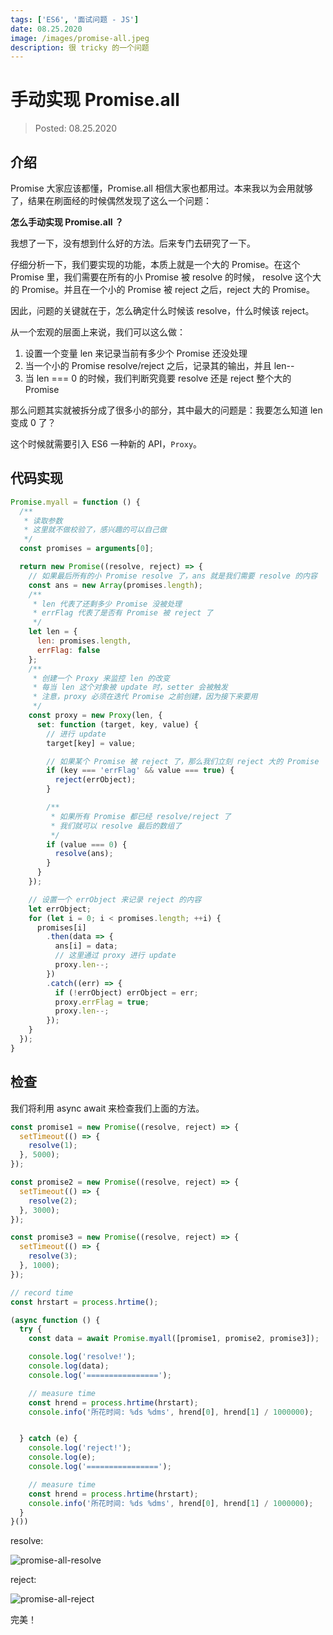 ```yaml
---
tags: ['ES6', '面试问题 - JS']
date: 08.25.2020
image: /images/promise-all.jpeg
description: 很 tricky 的一个问题
---
```


# 手动实现 Promise.all

> Posted: 08.25.2020

<Tag />

## 介绍

Promise 大家应该都懂，Promise.all 相信大家也都用过。本来我以为会用就够了，结果在刷面经的时候偶然发现了这么一个问题：

**怎么手动实现 Promise.all ？**

我想了一下，没有想到什么好的方法。后来专门去研究了一下。

仔细分析一下，我们要实现的功能，本质上就是一个大的 Promise。在这个 Promise 里，我们需要在所有的小 Promise 被 resolve 的时候，
resolve 这个大的 Promise。并且在一个小的 Promise 被 reject 之后，reject 大的 Promise。

因此，问题的关键就在于，<span v-red>怎么确定什么时候该 resolve，什么时候该 reject。</span>

从一个宏观的层面上来说，我们可以这么做：

1. 设置一个变量 len 来记录当前有多少个 Promise 还没处理
2. 当一个小的 Promise resolve/reject 之后，记录其的输出，并且 len--
3. 当 len === 0 的时候，我们判断究竟要 resolve 还是 reject 整个大的 Promise

那么问题其实就被拆分成了很多小的部分，其中最大的问题是：我要怎么知道 len 变成 0 了？

这个时候就需要引入 ES6 一种新的 API，`Proxy`。


## 代码实现

```javascript
Promise.myall = function () {
  /**
   * 读取参数
   * 这里就不做校验了，感兴趣的可以自己做
   */
  const promises = arguments[0];

  return new Promise((resolve, reject) => {
    // 如果最后所有的小 Promise resolve 了，ans 就是我们需要 resolve 的内容
    const ans = new Array(promises.length);
    /**
     * len 代表了还剩多少 Promise 没被处理
     * errFlag 代表了是否有 Promise 被 reject 了
     */
    let len = {
      len: promises.length,
      errFlag: false
    };
    /**
     * 创建一个 Proxy 来监控 len 的改变
     * 每当 len 这个对象被 update 时，setter 会被触发
     * 注意，proxy 必须在迭代 Promise 之前创建，因为接下来要用
     */
    const proxy = new Proxy(len, {
      set: function (target, key, value) {
        // 进行 update
        target[key] = value;

        // 如果某个 Promise 被 reject 了，那么我们立刻 reject 大的 Promise
        if (key === 'errFlag' && value === true) {
          reject(errObject);
        }

        /**
         * 如果所有 Promise 都已经 resolve/reject 了
         * 我们就可以 resolve 最后的数组了
         */
        if (value === 0) {
          resolve(ans);
        }
      }
    });

    // 设置一个 errObject 来记录 reject 的内容
    let errObject;
    for (let i = 0; i < promises.length; ++i) {
      promises[i]
        .then(data => {
          ans[i] = data;
          // 这里通过 proxy 进行 update
          proxy.len--;
        })
        .catch((err) => {
          if (!errObject) errObject = err;
          proxy.errFlag = true;
          proxy.len--;
        });
    }
  });
}
```

## 检查

我们将利用 async await 来检查我们上面的方法。

```javascript
const promise1 = new Promise((resolve, reject) => {
  setTimeout(() => {
    resolve(1);
  }, 5000);
});

const promise2 = new Promise((resolve, reject) => {
  setTimeout(() => {
    resolve(2);
  }, 3000);
});

const promise3 = new Promise((resolve, reject) => {
  setTimeout(() => {
    resolve(3);
  }, 1000);
});

// record time
const hrstart = process.hrtime();

(async function () {
  try {
    const data = await Promise.myall([promise1, promise2, promise3]);

    console.log('resolve!');
    console.log(data);
    console.log('================');

    // measure time
    const hrend = process.hrtime(hrstart);
    console.info('所花时间: %ds %dms', hrend[0], hrend[1] / 1000000);


  } catch (e) {
    console.log('reject!');
    console.log(e);
    console.log('================');

    // measure time
    const hrend = process.hrtime(hrstart);
    console.info('所花时间: %ds %dms', hrend[0], hrend[1] / 1000000);
  }
}())
```

resolve:

![promise-all-resolve](/images/promise-all-resolve.png)

reject:

![promise-all-reject](/images/promise-all-reject.png)

完美！

<Disqus />